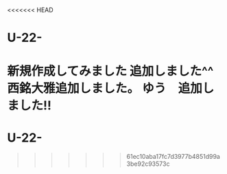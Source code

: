 <<<<<<< HEAD
# U-22-
新規作成してみました
追加しました^^
西銘大雅追加しました。
ゆう　追加しました!!
=======
# U-22-
>>>>>>> 61ec10aba17fc7d3977b4851d99a3be92c93573c
